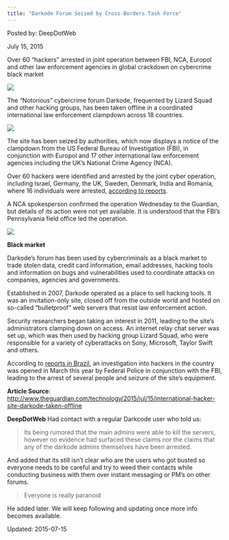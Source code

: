 ```yaml
---
title: "Darkode Forum Seized by Cross-Borders Task Force"
---
```


Posted by: DeepDotWeb 

<span>July 15, 2015</span>

<p>Over 60 &#8220;hackers&#8221; arrested in joint operation between FBI, NCA, Europol and other law enforcement agencies in global crackdown on cybercrime black market</p>


<img src="https://G-I-R.github.io/deepdotweb/imgs/2015/07/banner1.jpg">

<p>The &#8220;Notorious&#8221; cybercrime forum Darkode, frequented by Lizard Squad and other hacking groups, has been taken offline in a coordinated international law enforcement clampdown across 18 countries.</p>

<img src="https://G-I-R.github.io/deepdotweb/imgs/2015/07/darkode1.png">

<p>The site has been seized by authorities, which now displays a notice of the clampdown from the US Federal Bureau of Investigation (FBI), in conjunction with Europol and 17 other international law enforcement agencies including the UK’s National Crime Agency (NCA).</p>
<p>Over 60 hackers were identified and arrested by the joint cyber operation, including Israel, Germany, the UK, Sweden, Denmark, India and Romania, where 16 individuals were arrested, <a class=" u-underline" href="http://www.acritica.net/noticias/pf-deflagra-operacao-internacional-para-prender-hackers-brasileiros/151990/" data-link-name="in body link" data-component="in-body-link">according to reports</a>.</p>
<p>A NCA spokesperson confirmed the operation Wednesday to the Guardian, but details of its action were not yet available. It is understood that the FBI’s Pennsylvania field office led the operation.</p>

<img src="https://G-I-R.github.io/deepdotweb/imgs/2015/07/delegados1.png">

<p><strong>Black market</strong></p>
<p>Darkode’s forum has been used by cybercriminals as a black market to trade stolen data, credit card information, email addresses, hacking tools and information on bugs and vulnerabilities used to coordinate attacks on companies, agencies and governments.</p>
<p>Established in 2007, Darkode operated as a place to sell hacking tools. It was an invitation-only site, closed off from the outside world and hosted on so-called “bulletproof” web servers that resist law enforcement action.</p>
<p>Security researchers began taking an interest in 2011, leading to the site’s administrators clamping down on access. An internet relay chat server was set up, which was then used by hacking group Lizard Squad, who were responsible for a variety of cyberattacks on Sony, Microsoft, Taylor Swift and others.</p>
<p>According to <a class=" u-underline" href="http://www.otempo.com.br/cidades/pf-deflagra-a-opera%C3%A7%C3%A3o-darkode-e-prende-os-maiores-hackers-brasileiros-1.1069629" data-link-name="in body link" data-component="in-body-link">reports in Brazil</a>, an investigation into hackers in the country was opened in March this year by Federal Police in conjunction with the FBI, leading to the arrest of several people and seizure of the site’s equipment.</p>
<p><strong>Article Source</strong>: <a href="http://www.theguardian.com/technology/2015/jul/15/international-hacker-site-darkode-taken-offline">http://www.theguardian.com/technology/2015/jul/15/international-hacker-site-darkode-taken-offline</a></p>
<p><strong>DeepDotWeb</strong> Had contact with a regular Darkcode user who told us:</p>
<blockquote><p>Its being rumored that the main admins were able to kill the servers, however no evidence had surfaced these claims nor the claims that any of the darkode admins themselves have been arrested.</p></blockquote>
<p>And added that its still isn&#8217;t clear who are the users who got busted so everyone needs to be careful and try to weed their contacts while conducting business with them over instant messaging or PM&#8217;s on other forums.</p>
<blockquote><p>Everyone is really paranoid</p></blockquote>
<p>He added later. We will keep following and updating once more info becomes available.</p>

Updated: 2015-07-15

